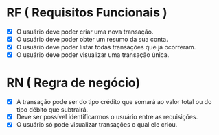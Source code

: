 # RF ( Requisitos Funcionais )
- [x] O usuário deve poder criar uma nova transação.
- [x] O usuário deve poder obter um resumo da sua conta.
- [x] O usuário deve poder listar todas transações que já ocorreram.
- [x] O usuário deve poder visualizar uma transação única.

# RN ( Regra de negócio)
- [x] A transação pode ser do tipo crédito que somará ao valor total ou do tipo débito
     que subtrairá.
- [x] Deve ser possível identificarmos o usuário entre as requisições.
- [x] O usuário só pode visualizar transações o qual ele criou.